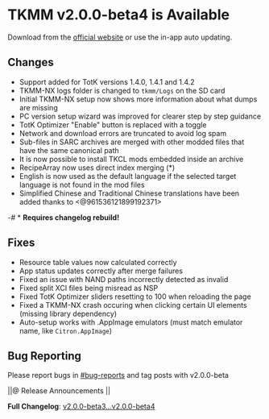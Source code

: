 # TKMM v2.0.0-beta4 is Available

Download from the [official website](https://tkmm.org/downloads/) or use the in-app auto updating.

## Changes
- Support added for TotK versions 1.4.0, 1.4.1 and 1.4.2
- TKMM-NX logs folder is changed to `tkmm/Logs` on the SD card
- Initial TKMM-NX setup now shows more information about what dumps are missing
- PC version setup wizard was improved for clearer step by step guidance
- TotK Optimizer "Enable" button is replaced with a toggle
- Network and download errors are truncated to avoid log spam
- Sub-files in SARC archives are merged with other modded files that have the same canonical path
- It is now possible to install TKCL mods embedded inside an archive
- RecipeArray now uses direct index merging (*)
- English is now used as the default language if the selected target language is not found in the mod files
- Simplified Chinese and Traditional Chinese translations have been added thanks to <@961536121899192371> 

-# * **Requires changelog rebuild!**

## Fixes
- Resource table values now calculated correctly
- App status updates correctly after merge failures
- Fixed an issue with NAND paths incorrectly detected as invalid
- Fixed split XCI files being misread as NSP
- Fixed TotK Optimizer sliders resetting to 100 when reloading the page
- Fixed a TKMM-NX crash occuring when clicking certain UI elements (missing library dependency)
- Auto-setup works with .AppImage emulators (must match emulator name, like `Citron.AppImage`)

## Bug Reporting

Please report bugs in [#bug-reports](https://tkmm.org/discord) and tag posts with v2.0.0-beta

||\@ Release Announcements ||

**Full Changelog**: [v2.0.0-beta3...v2.0.0-beta4](https://github.com/TKMM-Team/Tkmm/compare/v2.0.0-beta3...v2.0.0-beta4)